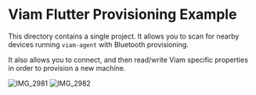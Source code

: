 # Viam Flutter Provisioning Example

This directory contains a single project. It allows you to scan for nearby devices running `viam-agent` with Bluetooth provisioning.

It also allows you to connect, and then read/write Viam specific properties in order to provision a new machine.

![IMG_2981](https://github.com/user-attachments/assets/3bd27c19-f0ee-498b-8cec-81a218f64f29)
![IMG_2982](https://github.com/user-attachments/assets/256b8a0b-85ba-49e5-8a6f-b991796ce921)

